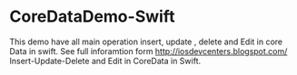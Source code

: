 # CoreDataDemo-Swift

This demo have all main operation insert, update , delete and Edit in core Data in swift. See full inforamtion form http://iosdevcenters.blogspot.com/
Insert-Update-Delete and Edit in CoreData in Swift.
